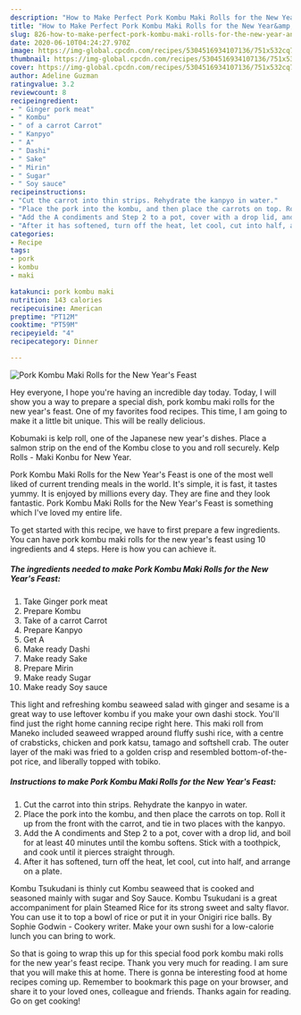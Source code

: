 ```yaml
---
description: "How to Make Perfect Pork Kombu Maki Rolls for the New Year&amp;#39;s Feast"
title: "How to Make Perfect Pork Kombu Maki Rolls for the New Year&amp;#39;s Feast"
slug: 826-how-to-make-perfect-pork-kombu-maki-rolls-for-the-new-year-and-39-s-feast
date: 2020-06-10T04:24:27.970Z
image: https://img-global.cpcdn.com/recipes/5304516934107136/751x532cq70/pork-kombu-maki-rolls-for-the-new-years-feast-recipe-main-photo.jpg
thumbnail: https://img-global.cpcdn.com/recipes/5304516934107136/751x532cq70/pork-kombu-maki-rolls-for-the-new-years-feast-recipe-main-photo.jpg
cover: https://img-global.cpcdn.com/recipes/5304516934107136/751x532cq70/pork-kombu-maki-rolls-for-the-new-years-feast-recipe-main-photo.jpg
author: Adeline Guzman
ratingvalue: 3.2
reviewcount: 8
recipeingredient:
- " Ginger pork meat"
- " Kombu"
- " of a carrot Carrot"
- " Kanpyo"
- " A"
- " Dashi"
- " Sake"
- " Mirin"
- " Sugar"
- " Soy sauce"
recipeinstructions:
- "Cut the carrot into thin strips. Rehydrate the kanpyo in water."
- "Place the pork into the kombu, and then place the carrots on top. Roll it up from the front with the carrot, and tie in two places with the kanpyo."
- "Add the A condiments and Step 2 to a pot, cover with a drop lid, and boil for at least 40 minutes until the kombu softens. Stick with a toothpick, and cook until it pierces straight through."
- "After it has softened, turn off the heat, let cool, cut into half, and arrange on a plate."
categories:
- Recipe
tags:
- pork
- kombu
- maki

katakunci: pork kombu maki 
nutrition: 143 calories
recipecuisine: American
preptime: "PT12M"
cooktime: "PT59M"
recipeyield: "4"
recipecategory: Dinner

---
```



![Pork Kombu Maki Rolls for the New Year&#39;s Feast](https://img-global.cpcdn.com/recipes/5304516934107136/751x532cq70/pork-kombu-maki-rolls-for-the-new-years-feast-recipe-main-photo.jpg)

Hey everyone, I hope you're having an incredible day today. Today, I will show you a way to prepare a special dish, pork kombu maki rolls for the new year&#39;s feast. One of my favorites food recipes. This time, I am going to make it a little bit unique. This will be really delicious.

Kobumaki is kelp roll, one of the Japanese new year&#39;s dishes. Place a salmon strip on the end of the Kombu close to you and roll securely. Kelp Rolls - Maki Konbu for New Year.

Pork Kombu Maki Rolls for the New Year&#39;s Feast is one of the most well liked of current trending meals in the world. It's simple, it is fast, it tastes yummy. It is enjoyed by millions every day. They are fine and they look fantastic. Pork Kombu Maki Rolls for the New Year&#39;s Feast is something which I've loved my entire life.


To get started with this recipe, we have to first prepare a few ingredients. You can have pork kombu maki rolls for the new year&#39;s feast using 10 ingredients and 4 steps. Here is how you can achieve it.

<!--inarticleads1-->

##### The ingredients needed to make Pork Kombu Maki Rolls for the New Year&#39;s Feast:

1. Take  Ginger pork meat
1. Prepare  Kombu
1. Take  of a carrot Carrot
1. Prepare  Kanpyo
1. Get  A
1. Make ready  Dashi
1. Make ready  Sake
1. Prepare  Mirin
1. Make ready  Sugar
1. Make ready  Soy sauce


This light and refreshing kombu seaweed salad with ginger and sesame is a great way to use leftover kombu if you make your own dashi stock. You&#39;ll find just the right home canning recipe right here. This maki roll from Maneko included seaweed wrapped around fluffy sushi rice, with a centre of crabsticks, chicken and pork katsu, tamago and softshell crab. The outer layer of the maki was fried to a golden crisp and resembled bottom-of-the-pot rice, and liberally topped with tobiko. 

<!--inarticleads2-->

##### Instructions to make Pork Kombu Maki Rolls for the New Year&#39;s Feast:

1. Cut the carrot into thin strips. Rehydrate the kanpyo in water.
1. Place the pork into the kombu, and then place the carrots on top. Roll it up from the front with the carrot, and tie in two places with the kanpyo.
1. Add the A condiments and Step 2 to a pot, cover with a drop lid, and boil for at least 40 minutes until the kombu softens. Stick with a toothpick, and cook until it pierces straight through.
1. After it has softened, turn off the heat, let cool, cut into half, and arrange on a plate.


Kombu Tsukudani is thinly cut Kombu seaweed that is cooked and seasoned mainly with sugar and Soy Sauce. Kombu Tsukudani is a great accompaniment for plain Steamed Rice for its strong sweet and salty flavor. You can use it to top a bowl of rice or put it in your Onigiri rice balls. By Sophie Godwin - Cookery writer. Make your own sushi for a low-calorie lunch you can bring to work. 

So that is going to wrap this up for this special food pork kombu maki rolls for the new year&#39;s feast recipe. Thank you very much for reading. I am sure that you will make this at home. There is gonna be interesting food at home recipes coming up. Remember to bookmark this page on your browser, and share it to your loved ones, colleague and friends. Thanks again for reading. Go on get cooking!
